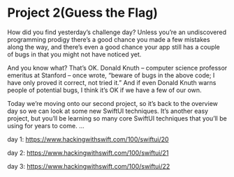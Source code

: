 # Project 2(Guess the Flag)

How did you find yesterday’s challenge day? Unless you’re an undiscovered programming prodigy there’s a good chance you made a few mistakes along the way, and there’s even a good chance your app still has a couple of bugs in that you might not have noticed yet.

And you know what? That’s OK. Donald Knuth – computer science professor emeritus at Stanford – once wrote, “beware of bugs in the above code; I have only proved it correct, not tried it.” And if even Donald Knuth warns people of potential bugs, I think it’s OK if we have a few of our own.

Today we’re moving onto our second project, so it’s back to the overview day so we can look at some new SwiftUI techniques. It’s another easy project, but you’ll be learning so many core SwiftUI techniques that you’ll be using for years to come.
...

day 1: https://www.hackingwithswift.com/100/swiftui/20

day 2: https://www.hackingwithswift.com/100/swiftui/21

day 3: https://www.hackingwithswift.com/100/swiftui/22
